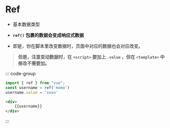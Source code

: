# Ref

- 基本数据类型

- **`ref()` 包裹的数据会变成响应式数据**

- 即是，你在脚本里改变数据时，页面中对应的数据也会对应改变。

> **但是，注意变动数据时，在 `<script>` 要加上 `.value` ，但在 ``<template>`` 中修改不需要加。**


::: code-group

```javascript [javascript]
import { ref } from "vue";
const username = ref('momo')
username.value = 'xoxo'
```

```html [template]
<div>
    {{username}}
</div>
```


:::

